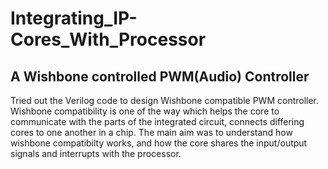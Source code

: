 # Integrating_IP-Cores_With_Processor

## A Wishbone controlled PWM(Audio) Controller

Tried out the Verilog code to design Wishbone compatible PWM controller. Wishbone compatibility is one of the way which helps the core to communicate with the parts of the integrated circuit, connects differing cores to one another in a chip.
The main aim was to understand how wishbone compatibilty works, and how the core shares the input/output signals and interrupts with the processor.

